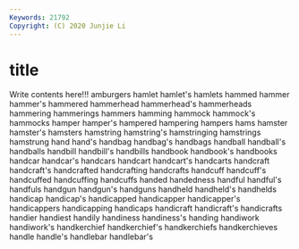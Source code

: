 ```yaml
---
Keywords: 21792
Copyright: (C) 2020 Junjie Li
---
```


# title

Write contents here!!!
amburgers 
hamlet 
hamlet's 
hamlets 
hammed 
hammer 
hammer's 
hammered
hammerhead 
hammerhead's 
hammerheads 
hammering 
hammerings 
hammers 
hamming 
hammock 
hammock's 
hammocks
hamper 
hamper's 
hampered 
hampering 
hampers 
hams 
hamster 
hamster's 
hamsters 
hamstring
hamstring's 
hamstringing 
hamstrings 
hamstrung 
hand 
hand's 
handbag 
handbag's 
handbags 
handball
handball's 
handballs 
handbill 
handbill's 
handbills 
handbook 
handbook's 
handbooks 
handcar 
handcar's
handcars 
handcart 
handcart's 
handcarts 
handcraft 
handcraft's 
handcrafted 
handcrafting 
handcrafts 
handcuff
handcuff's 
handcuffed 
handcuffing 
handcuffs 
handed 
handedness 
handful 
handful's 
handfuls 
handgun
handgun's 
handguns 
handheld 
handheld's 
handhelds 
handicap 
handicap's 
handicapped 
handicapper 
handicapper's
handicappers 
handicapping 
handicaps 
handicraft 
handicraft's 
handicrafts 
handier 
handiest 
handily 
handiness
handiness's 
handing 
handiwork 
handiwork's 
handkerchief 
handkerchief's 
handkerchiefs 
handkerchieves 
handle 
handle's
handlebar 
handlebar's 
